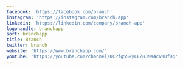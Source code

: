 ```yaml
---
facebook: 'https://facebook.com/branch'
instagram: 'https://instagram.com/branch.app'
linkedin: 'https://linkedin.com/company/branch-app'
logohandle: branchapp
sort: branchapp
title: Branch
twitter: branch
website: 'https://www.branchapp.com/'
youtube: 'https://youtube.com/channel/UCPfgSS9yLEZHJMs4cVKBfDg'
---
```

